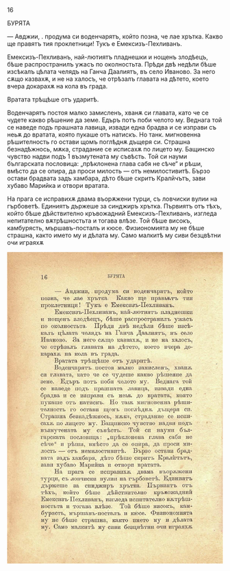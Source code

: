 ﻿16

БУРЯТА

— Авджии, . продума си воденчарятъ, който позна, че лае хрътка. Какво ще правятъ тия проклетници! Тукъ е Емексизъ-Пехливанъ.

Емексизъ-Пехливанъ, най-лютиятъ пладнешки и нощенъ злодѣецъ, бѣше распространилъ ужасъ по околностьта. Прѣди двѣ недѣли бѣше изсѣкалъ цѣлата челядъ на Ганча Даалиятъ, въ село Иваново. За него сѫщо казвахѫ, и не на халосъ, че отрѣзалъ главата на дѣтето, което вчера докарахѫ на кола въ града.

Вратата трѣщѣше отъ ударитѣ.

Воденчарятъ постоя малко замисленъ, хванѫ си главата, като че се чудете какво рѣшение да земе. Едъръ потъ поби челото му. Веднага той се наведе подъ прашната лавица, извади една брадва и се изправи съ неьѫ до вратата, която пукаше отъ натискъ. Но танк. мигновенна рѣшителность го остави щомъ поглѣднѫ дъщеря си. Страшна безнадѣжнось, мѫка, страдание се исписахѫ по лицето му. Бащинско чувство надви подъ 1 възмутената му съвѣсть. Той си науми българската пословица: „прѣклонена глава сабя не сѣче“ и рѣши, вмѣсто да се опира, да проси милость — отъ немилостивитѣ. Бързо остави брадвата задъ хамбара, дѣто бѣше скритъ Кралйчътъ, зави хубаво Марийка и отвори вратата.

На прага се исправихѫ двама въорѫжени турци, съ ловчиски вулии на гърбоветѣ. Единиятъ държеше за синджиръ хрътка. Първиятъ отъ тѣхъ, който бѣше дѣйствително кръвожадний Емексизъ-Пехливанъ, изгледа непитателно вѫтрѣшностьта и тогава влѣзе. Той бѣше високъ, камбурясть, мършавъ-посталъ и кюсе. Физиономията му не бѣше страшна, както името му и дѣлата му. Само малкитѣ му сиви безцвѣтни очи играяхѫ

![original](../images/023.jpg)

